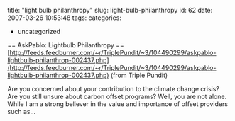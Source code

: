 title: "light bulb philanthropy"
slug: light-bulb-philanthropy
id: 62
date: 2007-03-26 10:53:48
tags: 
categories: 
- uncategorized

== AskPablo: Lightbulb Philanthropy ==
  [http://feeds.feedburner.com/~r/TriplePundit/~3/104490299/askpablo-lightbulb-philanthrop-002437.php](http://feeds.feedburner.com/~r/TriplePundit/~3/104490299/askpablo-lightbulb-philanthrop-002437.php)
  (from Triple Pundit)

Are you concerned about your contribution to the climate change crisis? Are you still unsure about carbon offset programs? Well, you are not alone. While I am a strong believer in the value and importance of offset providers such as...
